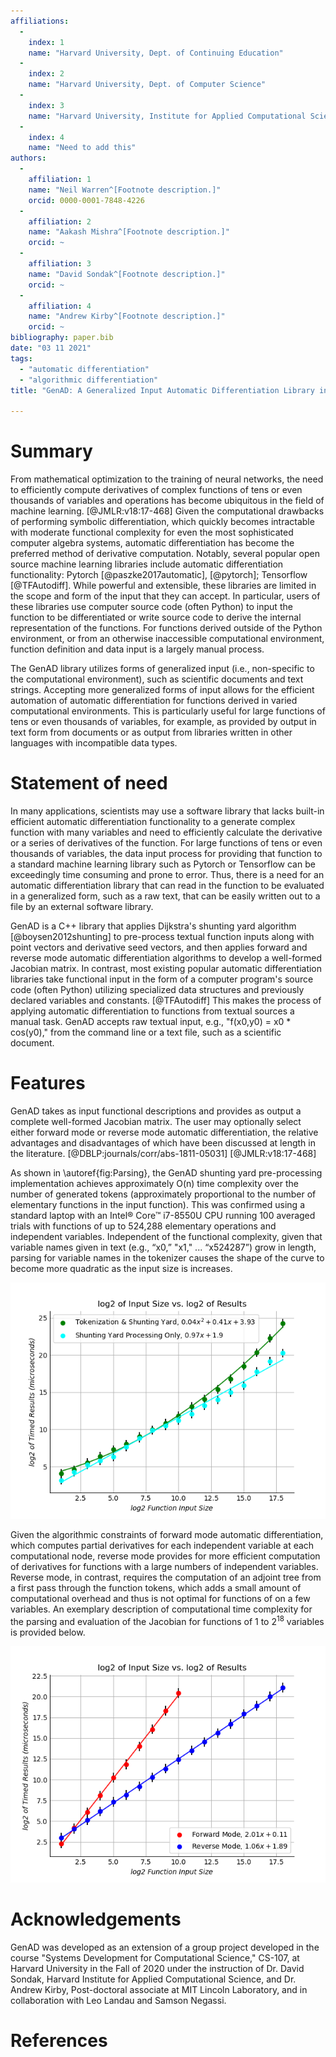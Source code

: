```yaml
--- 
affiliations: 
  - 
    index: 1
    name: "Harvard University, Dept. of Continuing Education"
  - 
    index: 2
    name: "Harvard University, Dept. of Computer Science"
  - 
    index: 3
    name: "Harvard University, Institute for Applied Computational Science"
  - 
    index: 4
    name: "Need to add this"
authors: 
  - 
    affiliation: 1
    name: "Neil Warren^[Footnote description.]"
    orcid: 0000-0001-7848-4226
  - 
    affiliation: 2
    name: "Aakash Mishra^[Footnote description.]"
    orcid: ~
  - 
    affiliation: 3
    name: "David Sondak^[Footnote description.]"
    orcid: ~
  - 
    affiliation: 4
    name: "Andrew Kirby^[Footnote description.]"
    orcid: ~
bibliography: paper.bib
date: "03 11 2021"
tags: 
  - "automatic differentiation"
  - "algorithmic differentiation"
title: "GenAD: A Generalized Input Automatic Differentiation Library in C++"

---
```


# Summary

From mathematical optimization to the training of neural networks, the need to efficiently compute  derivatives of complex functions of tens or even thousands of variables and operations has become ubiquitous in the field of machine learning.  [@JMLR:v18:17-468]  Given the computational drawbacks of performing symbolic differentiation, which quickly becomes intractable with moderate functional complexity for even the most sophisticated computer algebra systems, automatic differentiation has become the preferred method of derivative computation.  Notably, several popular open source machine learning libraries include automatic differentiation functionality: Pytorch [@paszke2017automatic], [@pytorch]; Tensorflow [@TFAutodiff].  While powerful and extensible, these libraries are limited in the scope and form of the input that they can accept.  In particular, users of these libraries use computer source code (often Python) to input the function to be differentiated or write source code to derive the internal representation of the functions.  For functions derived outside of the Python environment, or from an otherwise inaccessible computational environment, function definition and data input is a largely manual process.  

The GenAD library utilizes forms of generalized input (i.e., non-specific to the computational environment), such as scientific documents and text strings. Accepting more generalized forms of input allows for the efficient automation of automatic differentiation for functions derived in varied computational environments.  This is particularly useful for large functions of tens or even thousands of variables, for example, as provided by output in text form from documents or as output from libraries written in other languages with incompatible data types. 

# Statement of need

In many applications, scientists may use a software library that lacks built-in efficient automatic differentiation functionality to a generate complex function with many variables and need to efficiently calculate the derivative or a series of derivatives of the function.  For large functions of tens or even thousands of variables, the data input process for providing that function to a standard machine learning library such as Pytorch or Tensorflow can be exceedingly time consuming and prone to error.  Thus, there is a need for an automatic differentiation library that can read in the function to be evaluated in a generalized form, such as a raw text, that can be easily written out to a file by an external software library. 

GenAD is a C++ library that applies Dijkstra's shunting yard algorithm [@boysen2012shunting] to pre-process textual function inputs along with point vectors and derivative seed vectors, and then applies forward and reverse mode automatic differentiation algorithms to develop a well-formed Jacobian matrix. In contrast, most existing popular automatic differentiation libraries take functional input in the form of a computer program's source code (often Python) utilizing specialized data structures and previously declared variables and constants. [@TFAutodiff] This makes the process of applying automatic differentiation to functions from textual sources a manual task. GenAD accepts raw textual input, e.g., "f(x0,y0) = x0 * cos(y0)," from the command line or a text file, such as a scientific document. 

# Features 

GenAD takes as input functional descriptions and provides as output a complete well-formed Jacobian matrix.  The user may optionally select either forward mode or reverse mode automatic differentiation, the relative advantages and disadvantages of which have been discussed at length in the literature. [@DBLP:journals/corr/abs-1811-05031] [@JMLR:v18:17-468]

As shown in \autoref{fig:Parsing}, the GenAD shunting yard pre-processing implementation achieves approximately O(n) time complexity over the number of generated tokens (approximately proportional to the number of elementary functions in the input function).  This was confirmed using a standard laptop with an Intel® Core™ i7-8550U CPU running 100 averaged trials with functions of up to 524,288 elementary operations and independent variables. Independent of the functional complexity, given that variable names given in text (e.g., “x0,” "x1," ... “x524287”) grow in length, parsing for variable names in the tokenizer causes the shape of the curve to become more quadratic as the input size is increases. 

![ Parsing tokenization scaling.\label{fig:Parsing}](processing.png)

Given the algorithmic constraints of forward mode automatic differentiation, which computes partial derivatives for each independent variable at each computational node, reverse mode provides for more efficient computation of derivatives for functions with a large numbers of independent variables.  Reverse mode, in contrast, requires the computation of an adjoint tree from a first pass through the function tokens, which adds a small amount of computational overhead and thus is not optimal for functions of on a few variables.  An exemplary description of computational time complexity for the parsing and evaluation of the Jacobian for functions of 1 to $2^{18}$ variables is provided below. 

![ Forward vs. Reverse Mode.\label{fig:fwdrev }](fwd_vs_rev.png)

# Acknowledgements

GenAD was developed as an extension of a group project developed in the course "Systems Development for Computational Science," CS-107, at Harvard University in the Fall of 2020 under the instruction of Dr. David Sondak, Harvard Institute for Applied Computational Science, and Dr. Andrew Kirby, Post-doctoral associate at MIT Lincoln Laboratory, and in collaboration with Leo Landau and Samson Negassi. 

# References

